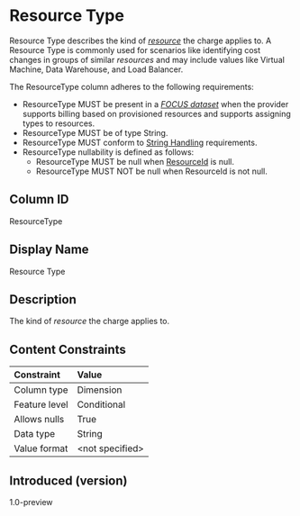 # Resource Type

Resource Type describes the kind of [*resource*](#glossary:resource) the charge applies to. A Resource Type is commonly used for scenarios like identifying cost changes in groups of similar *resources* and may include values like Virtual Machine, Data Warehouse, and Load Balancer.

The ResourceType column adheres to the following requirements:

* ResourceType MUST be present in a [*FOCUS dataset*](#glossary:FOCUS-dataset) when the provider supports billing based on provisioned resources and supports assigning types to resources.
* ResourceType MUST be of type String.
* ResourceType MUST conform to [String Handling](#stringhandling) requirements.
* ResourceType nullability is defined as follows:
  * ResourceType MUST be null when [ResourceId](#resourceid) is null.
  * ResourceType MUST NOT be null when ResourceId is not null.

## Column ID

ResourceType

## Display Name

Resource Type

## Description

The kind of *resource* the charge applies to.

## Content Constraints

|    Constraint   |      Value      |
|:----------------|:----------------|
| Column type     | Dimension       |
| Feature level   | Conditional     |
| Allows nulls    | True            |
| Data type       | String          |
| Value format    | \<not specified> |

## Introduced (version)

1.0-preview
